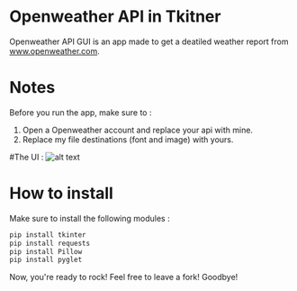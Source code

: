 # Openweather API in Tkitner

Openweather API GUI is an app made to get a deatiled weather report from www.openweather.com.

# Notes

Before you run the app, make sure to : 
1. Open a Openweather account and replace your api with mine.
2. Replace my file destinations (font and image) with yours.

#The UI : 
![alt text](https://github.com/nikolakosticc/openweather_api_tkinter/blob/main/images/example.png)

# How to install

Make sure to install the following modules : 

```bash
pip install tkinter
pip install requests
pip install Pillow
pip install pyglet
```

Now, you're ready to rock! Feel free to leave a fork! Goodbye!
